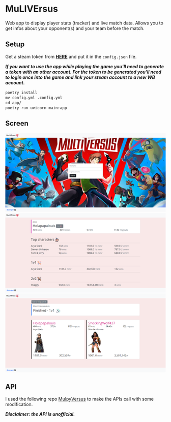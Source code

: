 # MuLIVErsus
Web app to display player stats (tracker) and live match data. Allows you to get infos about your opponent(s) and your team before the match.

## Setup

Get a steam token from **[HERE](https://github.com/brianbaldner/multiversus-api-docs/tree/main/steam-ticket-generator)** and put it in the `config.json` file. 

***If you want to use the app while playing the game you'll need to generate a token with an other account. For the token to be generated you'll need to login once into the game and link your steam account to a new WB account.***

```
poetry install
mv config.yml .config.yml
cd app/
poetry run uvicorn main:app
```

## Screen

![](./assets/screen1.png)
![](./assets/screen2.png)
![](./assets/screen3.png)

## API
I used the following repo [MulpyVersus](https://github.com/AshladBP/MulpyVersus) to make the APIs call with some modification.

***Disclaimer: the API is unofficial.***